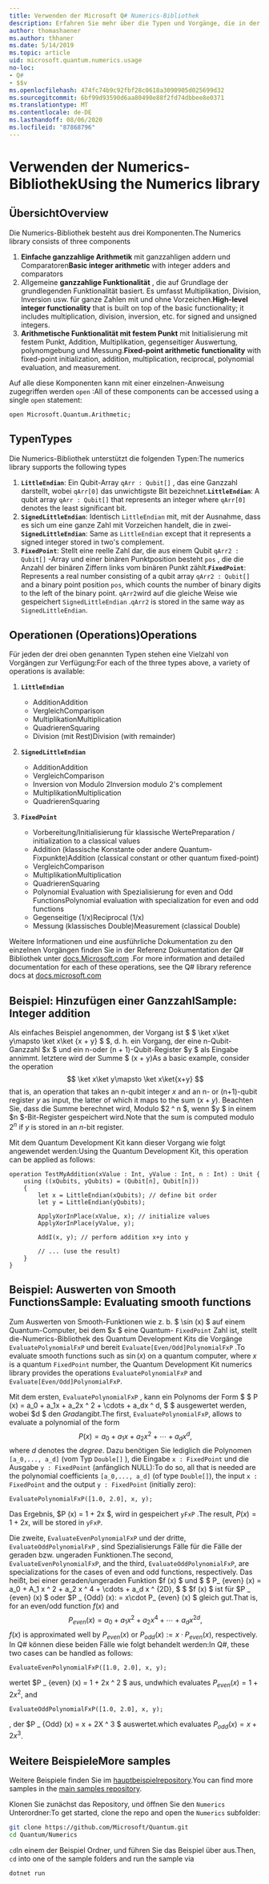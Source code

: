 ```yaml
---
title: Verwenden der Microsoft Q# Numerics-Bibliothek
description: Erfahren Sie mehr über die Typen und Vorgänge, die in der Microsoft Quantum-Numerics-Bibliothek verfügbar sind.
author: thomashaener
ms.author: thhaner
ms.date: 5/14/2019
ms.topic: article
uid: microsoft.quantum.numerics.usage
no-loc:
- Q#
- $$v
ms.openlocfilehash: 474fc74b9c92fbf28c0618a3090905d025699d32
ms.sourcegitcommit: 6bf99d93590d6aa80490e88f2fd74dbbee8e0371
ms.translationtype: MT
ms.contentlocale: de-DE
ms.lasthandoff: 08/06/2020
ms.locfileid: "87868796"
---
```

# <a name="using-the-numerics-library"></a><span data-ttu-id="b23c8-103">Verwenden der Numerics-Bibliothek</span><span class="sxs-lookup"><span data-stu-id="b23c8-103">Using the Numerics library</span></span>

## <a name="overview"></a><span data-ttu-id="b23c8-104">Übersicht</span><span class="sxs-lookup"><span data-stu-id="b23c8-104">Overview</span></span>

<span data-ttu-id="b23c8-105">Die Numerics-Bibliothek besteht aus drei Komponenten.</span><span class="sxs-lookup"><span data-stu-id="b23c8-105">The Numerics library consists of three components</span></span>

1. <span data-ttu-id="b23c8-106">**Einfache ganzzahlige Arithmetik** mit ganzzahligen addern und Comparatoren</span><span class="sxs-lookup"><span data-stu-id="b23c8-106">**Basic integer arithmetic** with integer adders and comparators</span></span>
1. <span data-ttu-id="b23c8-107">Allgemeine **ganzzahlige Funktionalität** , die auf Grundlage der grundlegenden Funktionalität basiert. Es umfasst Multiplikation, Division, Inversion usw.  für ganze Zahlen mit und ohne Vorzeichen.</span><span class="sxs-lookup"><span data-stu-id="b23c8-107">**High-level integer functionality** that is built on top of the basic  functionality; it includes multiplication, division, inversion, etc.  for signed and unsigned integers.</span></span>
1. <span data-ttu-id="b23c8-108">**Arithmetische Funktionalität mit festem Punkt** mit Initialisierung mit festem Punkt, Addition, Multiplikation, gegenseitiger Auswertung, polynomgebung und Messung.</span><span class="sxs-lookup"><span data-stu-id="b23c8-108">**Fixed-point arithmetic functionality** with fixed-point initialization,  addition, multiplication, reciprocal, polynomial evaluation, and measurement.</span></span>

<span data-ttu-id="b23c8-109">Auf alle diese Komponenten kann mit einer einzelnen-Anweisung zugegriffen werden `open` :</span><span class="sxs-lookup"><span data-stu-id="b23c8-109">All of these components can be accessed using a single `open` statement:</span></span>
```qsharp
open Microsoft.Quantum.Arithmetic;
```

## <a name="types"></a><span data-ttu-id="b23c8-110">Typen</span><span class="sxs-lookup"><span data-stu-id="b23c8-110">Types</span></span>

<span data-ttu-id="b23c8-111">Die Numerics-Bibliothek unterstützt die folgenden Typen:</span><span class="sxs-lookup"><span data-stu-id="b23c8-111">The numerics library supports the following types</span></span>

1. <span data-ttu-id="b23c8-112">**`LittleEndian`**: Ein Qubit-Array `qArr : Qubit[]` , das eine Ganzzahl darstellt, wobei `qArr[0]` das unwichtigste Bit bezeichnet.</span><span class="sxs-lookup"><span data-stu-id="b23c8-112">**`LittleEndian`**: A qubit array `qArr : Qubit[]` that represents an integer where `qArr[0]` denotes the least significant bit.</span></span>
1. <span data-ttu-id="b23c8-113">**`SignedLittleEndian`**: Identisch `LittleEndian` mit, mit der Ausnahme, dass es sich um eine ganze Zahl mit Vorzeichen handelt, die in zwei-</span><span class="sxs-lookup"><span data-stu-id="b23c8-113">**`SignedLittleEndian`**: Same as `LittleEndian` except that it represents a signed integer stored in two's complement.</span></span>
1. <span data-ttu-id="b23c8-114">**`FixedPoint`**: Stellt eine reelle Zahl dar, die aus einem Qubit `qArr2 : Qubit[]` -Array und einer binären Punktposition besteht `pos` , die die Anzahl der binären Ziffern links vom binären Punkt zählt.</span><span class="sxs-lookup"><span data-stu-id="b23c8-114">**`FixedPoint`**: Represents a real number consisting of a qubit array `qArr2 : Qubit[]` and a binary point position `pos`, which counts the number of binary digits to the left of the binary point.</span></span> <span data-ttu-id="b23c8-115">`qArr2`wird auf die gleiche Weise wie gespeichert `SignedLittleEndian` .</span><span class="sxs-lookup"><span data-stu-id="b23c8-115">`qArr2` is stored in the same way as `SignedLittleEndian`.</span></span>

## <a name="operations"></a><span data-ttu-id="b23c8-116">Operationen (Operations)</span><span class="sxs-lookup"><span data-stu-id="b23c8-116">Operations</span></span>

<span data-ttu-id="b23c8-117">Für jeden der drei oben genannten Typen stehen eine Vielzahl von Vorgängen zur Verfügung:</span><span class="sxs-lookup"><span data-stu-id="b23c8-117">For each of the three types above, a variety of operations is available:</span></span>

1. **`LittleEndian`**
    - <span data-ttu-id="b23c8-118">Addition</span><span class="sxs-lookup"><span data-stu-id="b23c8-118">Addition</span></span>
    - <span data-ttu-id="b23c8-119">Vergleich</span><span class="sxs-lookup"><span data-stu-id="b23c8-119">Comparison</span></span>
    - <span data-ttu-id="b23c8-120">Multiplikation</span><span class="sxs-lookup"><span data-stu-id="b23c8-120">Multiplication</span></span>
    - <span data-ttu-id="b23c8-121">Quadrieren</span><span class="sxs-lookup"><span data-stu-id="b23c8-121">Squaring</span></span>
    - <span data-ttu-id="b23c8-122">Division (mit Rest)</span><span class="sxs-lookup"><span data-stu-id="b23c8-122">Division (with remainder)</span></span>

1. **`SignedLittleEndian`**
    - <span data-ttu-id="b23c8-123">Addition</span><span class="sxs-lookup"><span data-stu-id="b23c8-123">Addition</span></span>
    - <span data-ttu-id="b23c8-124">Vergleich</span><span class="sxs-lookup"><span data-stu-id="b23c8-124">Comparison</span></span>
    - <span data-ttu-id="b23c8-125">Inversion von Modulo 2</span><span class="sxs-lookup"><span data-stu-id="b23c8-125">Inversion modulo 2's complement</span></span>
    - <span data-ttu-id="b23c8-126">Multiplikation</span><span class="sxs-lookup"><span data-stu-id="b23c8-126">Multiplication</span></span>
    - <span data-ttu-id="b23c8-127">Quadrieren</span><span class="sxs-lookup"><span data-stu-id="b23c8-127">Squaring</span></span>

1. **`FixedPoint`**
    - <span data-ttu-id="b23c8-128">Vorbereitung/Initialisierung für klassische Werte</span><span class="sxs-lookup"><span data-stu-id="b23c8-128">Preparation / initialization to a classical values</span></span>
    - <span data-ttu-id="b23c8-129">Addition (klassische Konstante oder andere Quantum-Fixpunkte)</span><span class="sxs-lookup"><span data-stu-id="b23c8-129">Addition (classical constant or other quantum fixed-point)</span></span>
    - <span data-ttu-id="b23c8-130">Vergleich</span><span class="sxs-lookup"><span data-stu-id="b23c8-130">Comparison</span></span>
    - <span data-ttu-id="b23c8-131">Multiplikation</span><span class="sxs-lookup"><span data-stu-id="b23c8-131">Multiplication</span></span>
    - <span data-ttu-id="b23c8-132">Quadrieren</span><span class="sxs-lookup"><span data-stu-id="b23c8-132">Squaring</span></span>
    - <span data-ttu-id="b23c8-133">Polynomial Evaluation with Spezialisierung for even and Odd Functions</span><span class="sxs-lookup"><span data-stu-id="b23c8-133">Polynomial evaluation with specialization for even and odd functions</span></span>
    - <span data-ttu-id="b23c8-134">Gegenseitige (1/x)</span><span class="sxs-lookup"><span data-stu-id="b23c8-134">Reciprocal (1/x)</span></span>
    - <span data-ttu-id="b23c8-135">Messung (klassisches Double)</span><span class="sxs-lookup"><span data-stu-id="b23c8-135">Measurement (classical Double)</span></span>

<span data-ttu-id="b23c8-136">Weitere Informationen und eine ausführliche Dokumentation zu den einzelnen Vorgängen finden Sie in der Referenz Dokumentation der Q# Bibliothek unter [docs.Microsoft.com](https://docs.microsoft.com/quantum) .</span><span class="sxs-lookup"><span data-stu-id="b23c8-136">For more information and detailed documentation for each of these operations, see the Q# library reference docs at [docs.microsoft.com](https://docs.microsoft.com/quantum)</span></span>

## <a name="sample-integer-addition"></a><span data-ttu-id="b23c8-137">Beispiel: Hinzufügen einer Ganzzahl</span><span class="sxs-lookup"><span data-stu-id="b23c8-137">Sample: Integer addition</span></span>

<span data-ttu-id="b23c8-138">Als einfaches Beispiel angenommen, der Vorgang ist $ $ \ket x\ket y\mapsto \ket x\ket {x + y} $ $, d. h. ein Vorgang, der eine n-Qubit-Ganzzahl $x $ und ein n-oder (n + 1)-Qubit-Register $y $ als Eingabe annimmt. letztere wird der Summe $ (x + y)</span><span class="sxs-lookup"><span data-stu-id="b23c8-138">As a basic example, consider the operation $$ \ket x\ket y\mapsto \ket x\ket{x+y} $$ that is, an operation that takes an n-qubit integer $x$ and an n- or (n+1)-qubit register $y$ as input, the latter of which it maps to the sum $(x+y)$.</span></span> <span data-ttu-id="b23c8-139">Beachten Sie, dass die Summe berechnet wird, Modulo $2 ^ n $, wenn $y $ in einem $n $-Bit-Register gespeichert wird.</span><span class="sxs-lookup"><span data-stu-id="b23c8-139">Note that the sum is computed modulo $2^n$ if $y$ is stored in an $n$-bit register.</span></span>

<span data-ttu-id="b23c8-140">Mit dem Quantum Development Kit kann dieser Vorgang wie folgt angewendet werden:</span><span class="sxs-lookup"><span data-stu-id="b23c8-140">Using the Quantum Development Kit, this operation can be applied as follows:</span></span>
```qsharp
operation TestMyAddition(xValue : Int, yValue : Int, n : Int) : Unit {
    using ((xQubits, yQubits) = (Qubit[n], Qubit[n]))
    {
        let x = LittleEndian(xQubits); // define bit order
        let y = LittleEndian(yQubits);
        
        ApplyXorInPlace(xValue, x); // initialize values
        ApplyXorInPlace(yValue, y);
        
        AddI(x, y); // perform addition x+y into y
        
        // ... (use the result)
    }
}
```

## <a name="sample-evaluating-smooth-functions"></a><span data-ttu-id="b23c8-141">Beispiel: Auswerten von Smooth Functions</span><span class="sxs-lookup"><span data-stu-id="b23c8-141">Sample: Evaluating smooth functions</span></span>

<span data-ttu-id="b23c8-142">Zum Auswerten von Smooth-Funktionen wie z. b. $ \sin (x) $ auf einem Quantum-Computer, bei dem $x $ eine Quantum- `FixedPoint` Zahl ist, stellt die-Numerics-Bibliothek des Quantum Development Kits die Vorgänge `EvaluatePolynomialFxP` und bereit `Evaluate[Even/Odd]PolynomialFxP` .</span><span class="sxs-lookup"><span data-stu-id="b23c8-142">To evaluate smooth functions such as $\sin(x)$ on a quantum computer, where $x$ is a quantum `FixedPoint` number, the Quantum Development Kit numerics library provides the operations `EvaluatePolynomialFxP` and `Evaluate[Even/Odd]PolynomialFxP`.</span></span>

<span data-ttu-id="b23c8-143">Mit dem ersten, `EvaluatePolynomialFxP` , kann ein Polynoms der Form $ $ P (x) = a_0 + a_1x + a_2x ^ 2 + \cdots + a_dx ^ d, $ $ ausgewertet werden, wobei $d $ den *Grad*angibt.</span><span class="sxs-lookup"><span data-stu-id="b23c8-143">The first, `EvaluatePolynomialFxP`, allows to evaluate a polynomial of the form $$ P(x) = a_0 + a_1x + a_2x^2 + \cdots + a_dx^d, $$ where $d$ denotes the *degree*.</span></span> <span data-ttu-id="b23c8-144">Dazu benötigen Sie lediglich die Polynomen `[a_0,..., a_d]` (vom Typ `Double[]` ), die Eingabe `x : FixedPoint` und die Ausgabe `y : FixedPoint` (anfänglich NULL):</span><span class="sxs-lookup"><span data-stu-id="b23c8-144">To do so, all that is needed are the polynomial coefficients `[a_0,..., a_d]` (of type `Double[]`), the input `x : FixedPoint` and the output `y : FixedPoint` (initially zero):</span></span>
```qsharp
EvaluatePolynomialFxP([1.0, 2.0], x, y);
```
<span data-ttu-id="b23c8-145">Das Ergebnis, $P (x) = 1 + 2x $, wird in gespeichert `yFxP` .</span><span class="sxs-lookup"><span data-stu-id="b23c8-145">The result, $P(x)=1+2x$, will be stored in `yFxP`.</span></span>

<span data-ttu-id="b23c8-146">Die zweite, `EvaluateEvenPolynomialFxP` und der dritte, `EvaluateOddPolynomialFxP` , sind Spezialisierungs Fälle für die Fälle der geraden bzw. ungeraden Funktionen.</span><span class="sxs-lookup"><span data-stu-id="b23c8-146">The second, `EvaluateEvenPolynomialFxP`, and the third, `EvaluateOddPolynomialFxP`, are specializations for the cases of even and odd functions, respectively.</span></span> <span data-ttu-id="b23c8-147">Das heißt, bei einer geraden/ungeraden Funktion $f (x) $ und $ $ P_ {even} (x) = a_0 + A_1 x ^ 2 + a_2 x ^ 4 + \cdots + a_d x ^ {2D}, $ $ $f (x) $ ist für $P _ {even} (x) $ oder $P _ {Odd} (x): = x\cdot P_ {even} (x) $ gleich gut.</span><span class="sxs-lookup"><span data-stu-id="b23c8-147">That is, for an even/odd function $f(x)$ and $$ P_{even}(x)=a_0 + a_1 x^2 + a_2 x^4 + \cdots + a_d x^{2d}, $$ $f(x)$ is approximated well by $P_{even}(x)$ or $P_{odd}(x) := x\cdot P_{even}(x)$, respectively.</span></span>
<span data-ttu-id="b23c8-148">In Q# können diese beiden Fälle wie folgt behandelt werden:</span><span class="sxs-lookup"><span data-stu-id="b23c8-148">In Q#, these two cases can be handled as follows:</span></span>
```qsharp
EvaluateEvenPolynomialFxP([1.0, 2.0], x, y);
```
<span data-ttu-id="b23c8-149">wertet $P _ {even} (x) = 1 + 2x ^ 2 $ aus, und</span><span class="sxs-lookup"><span data-stu-id="b23c8-149">which evaluates $P_{even}(x) = 1 + 2x^2$, and</span></span>
```qsharp
EvaluateOddPolynomialFxP([1.0, 2.0], x, y);
```
<span data-ttu-id="b23c8-150">, der $P _ {Odd} (x) = x + 2X ^ 3 $ auswertet.</span><span class="sxs-lookup"><span data-stu-id="b23c8-150">which evaluates $P_{odd}(x) = x + 2x^3$.</span></span>

## <a name="more-samples"></a><span data-ttu-id="b23c8-151">Weitere Beispiele</span><span class="sxs-lookup"><span data-stu-id="b23c8-151">More samples</span></span>

<span data-ttu-id="b23c8-152">Weitere Beispiele finden Sie im [hauptbeispielrepository](https://github.com/Microsoft/Quantum).</span><span class="sxs-lookup"><span data-stu-id="b23c8-152">You can find more samples in the [main samples repository](https://github.com/Microsoft/Quantum).</span></span>

<span data-ttu-id="b23c8-153">Klonen Sie zunächst das Repository, und öffnen Sie den `Numerics` Unterordner:</span><span class="sxs-lookup"><span data-stu-id="b23c8-153">To get started, clone the repo and open the `Numerics` subfolder:</span></span>

```bash
git clone https://github.com/Microsoft/Quantum.git
cd Quantum/Numerics
```

<span data-ttu-id="b23c8-154">`cd`In einem der Beispiel Ordner, und führen Sie das Beispiel über aus.</span><span class="sxs-lookup"><span data-stu-id="b23c8-154">Then, `cd` into one of the sample folders and run the sample via</span></span>

```bash
dotnet run
```
